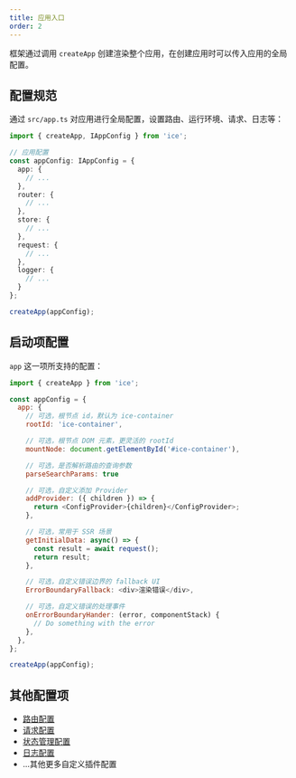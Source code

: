 ```yaml
---
title: 应用入口
order: 2
---
```


框架通过调用 `createApp` 创建渲染整个应用，在创建应用时可以传入应用的全局配置。

## 配置规范

通过 `src/app.ts` 对应用进行全局配置，设置路由、运行环境、请求、日志等：

```ts
import { createApp, IAppConfig } from 'ice';

// 应用配置
const appConfig: IAppConfig = {
  app: {
    // ...
  },
  router: {
    // ...
  },
  store: {
    // ...
  },
  request: {
    // ...
  },
  logger: {
    // ...
  }
};

createApp(appConfig);
```

## 启动项配置

`app` 这一项所支持的配置：

```js
import { createApp } from 'ice';

const appConfig = {
  app: {
    // 可选，根节点 id，默认为 ice-container
    rootId: 'ice-container',

    // 可选，根节点 DOM 元素，更灵活的 rootId
    mountNode: document.getElementById('#ice-container'),

    // 可选，是否解析路由的查询参数
    parseSearchParams: true

    // 可选，自定义添加 Provider
    addProvider: ({ children }) => {
      return <ConfigProvider>{children}</ConfigProvider>;
    },

    // 可选，常用于 SSR 场景
    getInitialData: async() => {
      const result = await request();
      return result;
    },

    // 可选，自定义错误边界的 fallback UI
    ErrorBoundaryFallback: <div>渲染错误</div>,

    // 可选，自定义错误的处理事件
    onErrorBoundaryHander: (error, componentStack) {
      // Do something with the error
    },
  },
};

createApp(appConfig);
```

## 其他配置项

- [路由配置](/docs/guide/basic/router#路由配置)
- [请求配置](/docs/guide/basic/request#请求配置)
- [状态管理配置](/docs/guide/basic/store#配置参数)
- [日志配置](/docs/guide/basic/logger#配置)
- ...其他更多自定义插件配置
